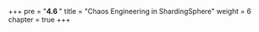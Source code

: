 +++
pre = "<b>4.6 </b>"
title = "Chaos Engineering in ShardingSphere"
weight = 6
chapter = true
+++
